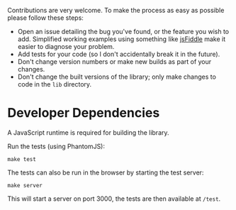 Contributions are very welcome. To make the process as easy as possible please follow these steps:

* Open an issue detailing the bug you've found, or the feature you wish to add.  Simplified working examples using something like [jsFiddle](http://jsfiddle.net) make it easier to diagnose your problem.
* Add tests for your code (so I don't accidentally break it in the future).
* Don't change version numbers or make new builds as part of your changes.
* Don't change the built versions of the library; only make changes to code in the `lib` directory.

# Developer Dependencies

A JavaScript runtime is required for building the library.

Run the tests (using PhantomJS):

    make test

The tests can also be run in the browser by starting the test server:

    make server

This will start a server on port 3000, the tests are then available at `/test`.
